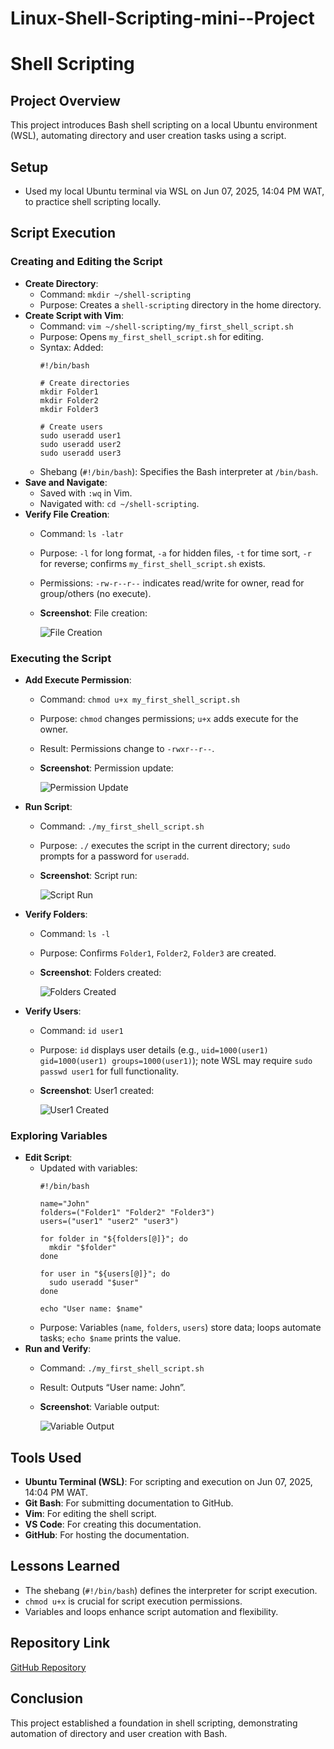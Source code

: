 # Linux-Shell-Scripting-mini--Project
# Shell Scripting

## Project Overview
This project introduces Bash shell scripting on a local Ubuntu environment (WSL), automating directory and user creation tasks using a script.

## Setup
- Used my local Ubuntu terminal via WSL on Jun 07, 2025, 14:04 PM WAT, to practice shell scripting locally.

## Script Execution

### Creating and Editing the Script
- **Create Directory**:
  - Command: `mkdir ~/shell-scripting`
  - Purpose: Creates a `shell-scripting` directory in the home directory.
- **Create Script with Vim**:
  - Command: `vim ~/shell-scripting/my_first_shell_script.sh`
  - Purpose: Opens `my_first_shell_script.sh` for editing.
  - Syntax: Added:
    ```
    #!/bin/bash

    # Create directories
    mkdir Folder1
    mkdir Folder2
    mkdir Folder3

    # Create users
    sudo useradd user1
    sudo useradd user2
    sudo useradd user3
    ```
  - Shebang (`#!/bin/bash`): Specifies the Bash interpreter at `/bin/bash`.
- **Save and Navigate**:
  - Saved with `:wq` in Vim.
  - Navigated with: `cd ~/shell-scripting`.
- **Verify File Creation**:
  - Command: `ls -latr`
  - Purpose: `-l` for long format, `-a` for hidden files, `-t` for time sort, `-r` for reverse; confirms `my_first_shell_script.sh` exists.
  - Permissions: `-rw-r--r--` indicates read/write for owner, read for group/others (no execute).
  - **Screenshot**: File creation:

    ![File Creation](./img/file-creation.1.png)

### Executing the Script
- **Add Execute Permission**:
  - Command: `chmod u+x my_first_shell_script.sh`
  - Purpose: `chmod` changes permissions; `u+x` adds execute for the owner.
  - Result: Permissions change to `-rwxr--r--`.
  - **Screenshot**: Permission update:

    ![Permission Update](./img/permission-updated.2.png)
    
- **Run Script**:
  - Command: `./my_first_shell_script.sh`
  - Purpose: `./` executes the script in the current directory; `sudo` prompts for a password for `useradd`.
  - **Screenshot**: Script run:

    ![Script Run](./img/script-run.3.png)

- **Verify Folders**:
  - Command: `ls -l`
  - Purpose: Confirms `Folder1`, `Folder2`, `Folder3` are created.
  - **Screenshot**: Folders created:

    ![Folders Created](./img/Folders-created.4.png)

- **Verify Users**:
  - Command: `id user1`
  - Purpose: `id` displays user details (e.g., `uid=1000(user1) gid=1000(user1) groups=1000(user1)`); note WSL may require `sudo passwd user1` for full functionality.
  - **Screenshot**: User1 created:

    ![User1 Created](./img/user1-created.5.png)

### Exploring Variables
- **Edit Script**:
  - Updated with variables:
    ```
    #!/bin/bash

    name="John"
    folders=("Folder1" "Folder2" "Folder3")
    users=("user1" "user2" "user3")

    for folder in "${folders[@]}"; do
      mkdir "$folder"
    done

    for user in "${users[@]}"; do
      sudo useradd "$user"
    done

    echo "User name: $name"
    ```
  - Purpose: Variables (`name`, `folders`, `users`) store data; loops automate tasks; `echo $name` prints the value.
- **Run and Verify**:
  - Command: `./my_first_shell_script.sh`
  - Result: Outputs “User name: John”.
  - **Screenshot**: Variable output:

    ![Variable Output](./img/Variable-output.7.png)


## Tools Used
- **Ubuntu Terminal (WSL)**: For scripting and execution on Jun 07, 2025, 14:04 PM WAT.
- **Git Bash**: For submitting documentation to GitHub.
- **Vim**: For editing the shell script.
- **VS Code**: For creating this documentation.
- **GitHub**: For hosting the documentation.

## Lessons Learned
- The shebang (`#!/bin/bash`) defines the interpreter for script execution.
- `chmod u+x` is crucial for script execution permissions.
- Variables and loops enhance script automation and flexibility.

## Repository Link
[GitHub Repository](https://github.com/westgrin/Linux-Shell-Scripting-mini--Project)

## Conclusion
This project established a foundation in shell scripting, demonstrating automation of directory and user creation with Bash.